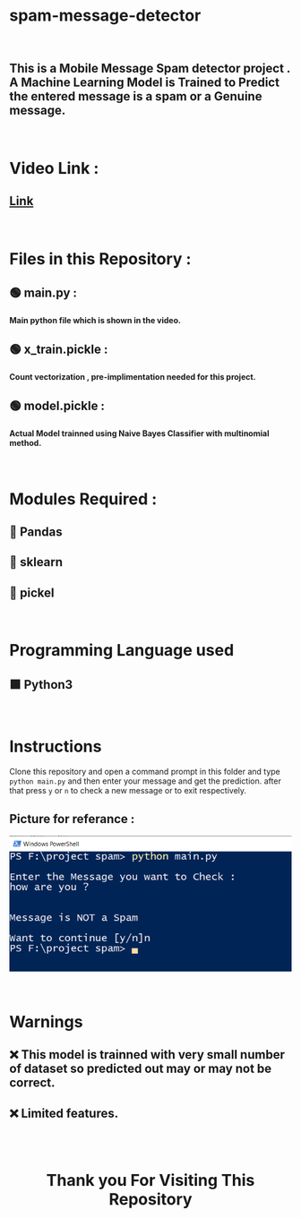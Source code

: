 # spam-message-detector

<br>

##  This is a Mobile Message Spam detector project . A Machine Learning Model is Trained to Predict the entered message is a spam or a Genuine message. 


<br>

# Video Link :

## [Link]()  

<br>

# Files in this Repository :

## 🟢 main.py :  

####   Main python file which is shown in the video.

## 🟢 x_train.pickle :  

####   Count vectorization , pre-implimentation needed for this project.

## 🟢 model.pickle :  

####   Actual Model trainned using Naive Bayes Classifier with multinomial method.


<br>

# Modules Required :

## 🔶 Pandas
## 🔶 sklearn
## 🔶 pickel

<br>


# Programming Language used

## 🟩 Python3


<br>


# Instructions 

Clone this repository and open a command prompt in this folder and type `python main.py` and then enter your message and get the prediction. after that press `y` or `n` to check a new message or to exit respectively.

## Picture for referance :
![pic](https://github.com/Abhinav330/spam-message-detector/blob/main/pic_guid1.png)

<br>

# Warnings 

 
## ❌ This model is trainned with very small number of dataset so predicted out may or may not be correct.
## ❌ Limited features.

<br> <br>

<div align = "center">
 
# Thank you For Visiting This Repository 

  <div>
